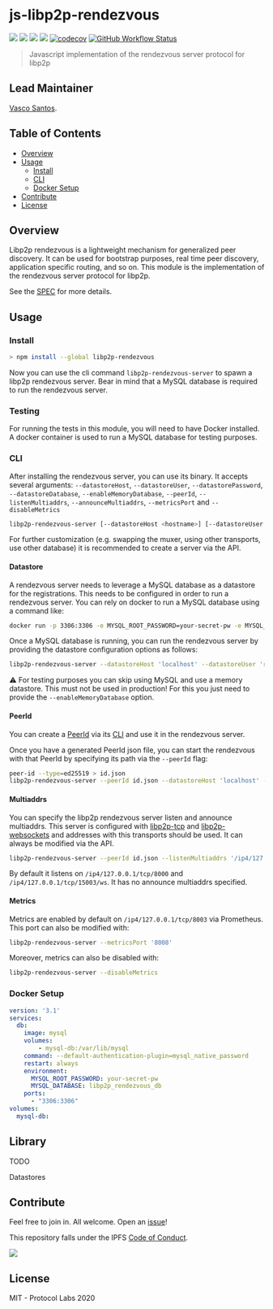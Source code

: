 # js-libp2p-rendezvous <!-- omit in toc -->

[![](https://img.shields.io/badge/made%20by-Protocol%20Labs-blue.svg?style=flat-square)](http://protocol.ai)
[![](https://img.shields.io/badge/project-libp2p-yellow.svg?style=flat-square)](http://libp2p.io/)
[![](https://img.shields.io/badge/freenode-%23libp2p-yellow.svg?style=flat-square)](http://webchat.freenode.net/?channels=%23libp2p)
[![](https://img.shields.io/discourse/https/discuss.libp2p.io/posts.svg)](https://discuss.libp2p.io)
[![codecov](https://img.shields.io/codecov/c/github/libp2p/js-libp2p-rendezvous.svg?style=flat-square)](https://codecov.io/gh/libp2p/js-libp2p-rendezvous)
[![GitHub Workflow Status](https://img.shields.io/github/workflow/status/libp2p/js-libp2p-rendezvous/ci?label=ci&style=flat-square)](https://github.com/libp2p/js-libp2p-rendezvous/actions?query=branch%3Amaster+workflow%3Aci+)

> Javascript implementation of the rendezvous server protocol for libp2p

## Lead Maintainer <!-- omit in toc -->

[Vasco Santos](https://github.com/vasco-santos).

## Table of Contents<!-- omit in toc -->

- [Overview](#overview)
- [Usage](#usage)
  - [Install](#install)
  - [CLI](#cli)
  - [Docker Setup](#docker-setup)
- [Contribute](#contribute)
- [License](#license)

## Overview

Libp2p rendezvous is a lightweight mechanism for generalized peer discovery. It can be used for bootstrap purposes, real time peer discovery, application specific routing, and so on. This module is the implementation of the rendezvous server protocol for libp2p.

See the [SPEC](https://github.com/libp2p/specs/tree/master/rendezvous) for more details.

## Usage

### Install

```bash
> npm install --global libp2p-rendezvous
```

Now you can use the cli command `libp2p-rendezvous-server` to spawn a libp2p rendezvous server. Bear in mind that a MySQL database is required to run the rendezvous server.

### Testing

For running the tests in this module, you will need to have Docker installed. A docker container is used to run a MySQL database for testing purposes.

### CLI

After installing the rendezvous server, you can use its binary. It accepts several arguments: `--datastoreHost`, `--datastoreUser`, `--datastorePassword`, `--datastoreDatabase`, `--enableMemoryDatabase`, `--peerId`, `--listenMultiaddrs`, `--announceMultiaddrs`, `--metricsPort` and `--disableMetrics`

```sh
libp2p-rendezvous-server [--datastoreHost <hostname>] [--datastoreUser <username>] [datastorePassword <password>] [datastoreDatabase <name>] [--enableMemoryDatabase] [--peerId <jsonFilePath>] [--listenMultiaddrs <ma> ... <ma>] [--announceMultiaddrs <ma> ... <ma>] [--metricsPort <port>] [--disableMetrics]
```

For further customization (e.g. swapping the muxer, using other transports, use other database) it is recommended to create a server via the API.

#### Datastore

A rendezvous server needs to leverage a MySQL database as a datastore for the registrations. This needs to be configured in order to run a rendezvous server. You can rely on docker to run a MySQL database using a command like:

```sh
docker run -p 3306:3306 -e MYSQL_ROOT_PASSWORD=your-secret-pw -e MYSQL_DATABASE=libp2p_rendezvous_db -d mysql:8 --default-authentication-plugin=mysql_native_password
```

Once a MySQL database is running, you can run the rendezvous server by providing the datastore configuration options as follows:

```sh
libp2p-rendezvous-server --datastoreHost 'localhost' --datastoreUser 'root' --datastorePassword 'your-secret-pw' --datastoreDatabase 'libp2p_rendezvous_db'
```

⚠️ For testing purposes you can skip using MySQL and use a memory datastore. This must not be used in production! For this you just need to provide the `--enableMemoryDatabase` option.

#### PeerId

You can create a [PeerId](https://github.com/libp2p/js-peer-id) via its [CLI](https://github.com/libp2p/js-peer-id#cli) and use it in the rendezvous server.

Once you have a generated PeerId json file, you can start the rendezvous with that PeerId by specifying its path via the `--peerId` flag:

```sh
peer-id --type=ed25519 > id.json
libp2p-rendezvous-server --peerId id.json --datastoreHost 'localhost' --datastoreUser 'root' --datastorePassword 'your-secret-pw' --datastoreDatabase 'libp2p_rendezvous_db'
```

#### Multiaddrs

You can specify the libp2p rendezvous server listen and announce multiaddrs. This server is configured with [libp2p-tcp](https://github.com/libp2p/js-libp2p-tcp) and [libp2p-websockets](https://github.com/libp2p/js-libp2p-websockets) and addresses with this transports should be used. It can always be modified via the API.

```sh
libp2p-rendezvous-server --peerId id.json --listenMultiaddrs '/ip4/127.0.0.1/tcp/15002/ws' '/ip4/127.0.0.1/tcp/8000' --announceMultiaddrs '/dns4/test.io/tcp/443/wss/p2p/12D3KooWAuEpJKhCAfNcHycKcZCv9Qy69utLAJ3MobjKpsoKbrGA' '/dns6/test.io/tcp/443/wss/p2p/12D3KooWAuEpJKhCAfNcHycKcZCv9Qy69utLAJ3MobjKpsoKbrGA' --datastoreHost 'localhost' --datastoreUser 'root' --datastorePassword 'your-secret-pw' --datastoreDatabase 'libp2p_rendezvous_db'
```

By default it listens on `/ip4/127.0.0.1/tcp/8000` and `/ip4/127.0.0.1/tcp/15003/ws`. It has no announce multiaddrs specified.

#### Metrics

Metrics are enabled by default on `/ip4/127.0.0.1/tcp/8003` via Prometheus. This port can also be modified with:

```sh
libp2p-rendezvous-server --metricsPort '8008'
```

Moreover, metrics can also be disabled with:

```sh
libp2p-rendezvous-server --disableMetrics
```

### Docker Setup

```yml
version: '3.1'
services:
  db:
    image: mysql
    volumes:
        - mysql-db:/var/lib/mysql
    command: --default-authentication-plugin=mysql_native_password
    restart: always
    environment:
      MYSQL_ROOT_PASSWORD: your-secret-pw
      MYSQL_DATABASE: libp2p_rendezvous_db
    ports:
      - "3306:3306"
volumes:
  mysql-db:
```

## Library

TODO

Datastores

## Contribute

Feel free to join in. All welcome. Open an [issue](https://github.com/libp2p/js-libp2p-rendezvous/issues)!

This repository falls under the IPFS [Code of Conduct](https://github.com/ipfs/community/blob/master/code-of-conduct.md).

[![](https://cdn.rawgit.com/jbenet/contribute-ipfs-gif/master/img/contribute.gif)](https://github.com/ipfs/community/blob/master/contributing.md)

## License

MIT - Protocol Labs 2020

[multiaddr]: https://github.com/multiformats/js-multiaddr
